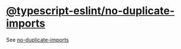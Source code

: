 [@typescript-eslint/no-duplicate-imports](https://typescript-eslint.io/rules/no-duplicate-imports)
==================================================================================================
See [no-duplicate-imports](../eslint/no-duplicate-imports.md)
